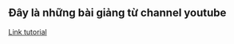 ## Đây là những bài giảng từ channel youtube

[Link tutorial](https://www.youtube.com/@AliasVN/videos)
